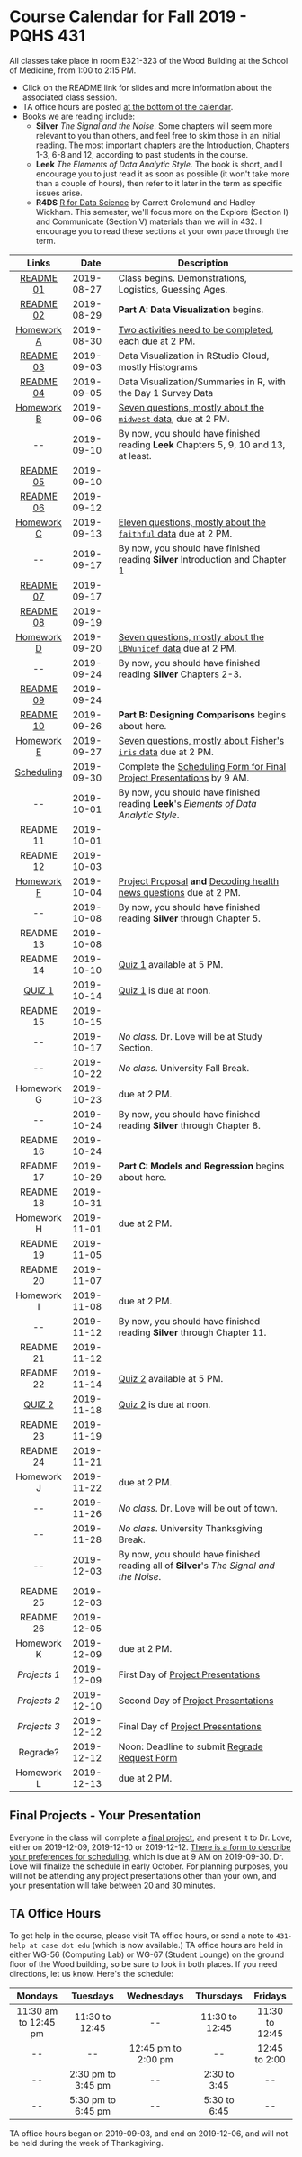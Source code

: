 # Course Calendar for Fall 2019 - PQHS 431

All classes take place in room E321-323 of the Wood Building at the School of Medicine, from 1:00 to 2:15 PM.

- Click on the README link for slides and more information about the associated class session.
- TA office hours are posted [at the bottom of the calendar](https://github.com/THOMASELOVE/2019-431/blob/master/calendar.md#ta-office-hours). 
- Books we are reading include:
  - **Silver** *The Signal and the Noise*. Some chapters will seem more relevant to you than others, and feel free to skim those in an initial reading. The most important chapters are the Introduction, Chapters 1-3, 6-8 and 12, according to past students in the course.
  - **Leek** *The Elements of Data Analytic Style*. The book is short, and I encourage you to just read it as soon as possible (it won't take more than a couple of hours), then refer to it later in the term as specific issues arise.
  - **R4DS** [R for Data Science](http://r4ds.had.co.nz/) by Garrett Grolemund and Hadley Wickham. This semester, we'll focus more on the Explore (Section I) and Communicate (Section V) materials than we will in 432. I encourage you to read these sections at your own pace through the term.

Links | Date | Description
:------: | ----------- | ----------------------------------------
[README 01](https://github.com/THOMASELOVE/2019-431/tree/master/CLASSES/CLASS01) | 2019-08-27 | Class begins. Demonstrations, Logistics, Guessing Ages.
[README 02](https://github.com/THOMASELOVE/2019-431/tree/master/CLASSES/CLASS02) | 2019-08-29 | **Part A: Data Visualization** begins.
[Homework A](https://github.com/THOMASELOVE/2019-431/tree/master/HOMEWORK/A) | 2019-08-30 | [Two activities need to be completed](https://github.com/THOMASELOVE/2019-431/tree/master/HOMEWORK/A), each due at 2 PM.
[README 03](https://github.com/THOMASELOVE/2019-431/tree/master/CLASSES/CLASS03) | 2019-09-03 | Data Visualization in RStudio Cloud, mostly Histograms
[README 04](https://github.com/THOMASELOVE/2019-431/tree/master/CLASSES/CLASS04) | 2019-09-05 | Data Visualization/Summaries in R, with the Day 1 Survey Data
[Homework B](https://github.com/THOMASELOVE/2019-431/tree/master/HOMEWORK/B) | 2019-09-06 | [Seven questions, mostly about the `midwest` data](https://github.com/THOMASELOVE/2019-431/tree/master/HOMEWORK/B), due at 2 PM.
-- | 2019-09-10 | By now, you should have finished reading **Leek** Chapters 5, 9, 10 and 13, at least.
[README 05](https://github.com/THOMASELOVE/2019-431/tree/master/CLASSES/CLASS05) | 2019-09-10 | 
[README 06](https://github.com/THOMASELOVE/2019-431/tree/master/CLASSES/CLASS06) | 2019-09-12 | 
[Homework C](https://github.com/THOMASELOVE/2019-431/tree/master/HOMEWORK/C) | 2019-09-13 | [Eleven questions, mostly about the `faithful` data](https://github.com/THOMASELOVE/2019-431/tree/master/HOMEWORK/C) due at 2 PM.
-- | 2019-09-17 | By now, you should have finished reading **Silver** Introduction and Chapter 1
[README 07](https://github.com/THOMASELOVE/2019-431/tree/master/CLASSES/CLASS07) | 2019-09-17 | 
[README 08](https://github.com/THOMASELOVE/2019-431/tree/master/CLASSES/CLASS08) | 2019-09-19 | 
[Homework D](https://github.com/THOMASELOVE/2019-431/tree/master/HOMEWORK/D) | 2019-09-20 | [Seven questions, mostly about the `LBWunicef` data](https://github.com/THOMASELOVE/2019-431/tree/master/HOMEWORK/D) due at 2 PM.
-- | 2019-09-24 | By now, you should have finished reading **Silver** Chapters 2-3.
[README 09](https://github.com/THOMASELOVE/2019-431/tree/master/CLASSES/CLASS09) | 2019-09-24 | 
[README 10](https://github.com/THOMASELOVE/2019-431/tree/master/CLASSES/CLASS10) | 2019-09-26 | **Part B: Designing Comparisons** begins about here.
[Homework E](https://github.com/THOMASELOVE/2019-431/tree/master/HOMEWORK/E) | 2019-09-27 | [Seven questions, mostly about Fisher's `iris` data](https://github.com/THOMASELOVE/2019-431/tree/master/HOMEWORK/E) due at 2 PM.
[Scheduling](https://github.com/THOMASELOVE/2019-431/tree/master/PROJECT/SCHEDULE) | 2019-09-30 | Complete the [Scheduling Form for Final Project Presentations](https://github.com/THOMASELOVE/2019-431/tree/master/PROJECT/SCHEDULE) by 9 AM.
-- | 2019-10-01 | By now, you should have finished reading **Leek**'s *Elements of Data Analytic Style*.
README 11 | 2019-10-01 |
README 12 | 2019-10-03 | 
[Homework F](https://github.com/THOMASELOVE/2019-431/tree/master/HOMEWORK/F) | 2019-10-04 | [Project Proposal](https://github.com/THOMASELOVE/2019-431/tree/master/PROJECT/PROPOSAL) **and** [Decoding health news questions](https://github.com/THOMASELOVE/2019-431/tree/master/HOMEWORK/F) due at 2 PM.
-- | 2019-10-08 | By now, you should have finished reading **Silver** through Chapter 5.
README 13 | 2019-10-08 | 
README 14 | 2019-10-10 | [Quiz 1](https://github.com/THOMASELOVE/2019-431/tree/master/QUIZZES) available at 5 PM.
[QUIZ 1](https://github.com/THOMASELOVE/2019-431/tree/master/QUIZZES) | 2019-10-14 | [Quiz 1](https://github.com/THOMASELOVE/2019-431/tree/master/QUIZZES) is due at noon.
README 15 | 2019-10-15 | 
-- | 2019-10-17 | *No class*. Dr. Love will be at Study Section.
-- | 2019-10-22 | *No class*. University Fall Break.
Homework G | 2019-10-23 | due at 2 PM.
-- | 2019-10-24 | By now, you should have finished reading **Silver** through Chapter 8.
README 16 | 2019-10-24 | 
README 17 | 2019-10-29 | **Part C: Models and Regression** begins about here.
README 18 | 2019-10-31 | 
Homework H | 2019-11-01 | due at 2 PM.
README 19 | 2019-11-05 |
README 20 | 2019-11-07 |
Homework I | 2019-11-08 | due at 2 PM.
-- | 2019-11-12 | By now, you should have finished reading **Silver** through Chapter 11.
README 21 | 2019-11-12 |
README 22 | 2019-11-14 | [Quiz 2](https://github.com/THOMASELOVE/2019-431/tree/master/QUIZZES) available at 5 PM.
[QUIZ 2](https://github.com/THOMASELOVE/2019-431/tree/master/QUIZZES) | 2019-11-18 | [Quiz 2](https://github.com/THOMASELOVE/2019-431/tree/master/QUIZZES) is due at noon.
README 23 | 2019-11-19 |
README 24 | 2019-11-21 |
Homework J | 2019-11-22 | due at 2 PM.
-- | 2019-11-26 | *No class*. Dr. Love will be out of town.
-- | 2019-11-28 | *No class*. University Thanksgiving Break.
-- | 2019-12-03 | By now, you should have finished reading all of **Silver**'s *The Signal and the Noise*.
README 25 | 2019-12-03 | 
README 26 | 2019-12-05 |
Homework K | 2019-12-09 | due at 2 PM.
*Projects 1* | 2019-12-09 | First Day of [Project Presentations](https://github.com/THOMASELOVE/2019-431/tree/master/PROJECT)
*Projects 2* | 2019-12-10 | Second Day of [Project Presentations](https://github.com/THOMASELOVE/2019-431/tree/master/PROJECT)
*Projects 3* | 2019-12-12 | Final Day of [Project Presentations](https://github.com/THOMASELOVE/2019-431/tree/master/PROJECT)
Regrade? | 2019-12-12 | Noon: Deadline to submit [Regrade Request Form](http://bit.ly/431-2019-regrade-requests)
Homework L | 2019-12-13 | due at 2 PM.

## Final Projects - Your Presentation

Everyone in the class will complete a [final project](https://github.com/THOMASELOVE/2019-431/tree/master/PROJECT), and present it to Dr. Love, either on 2019-12-09, 2019-12-10 or 2019-12-12. [There is a form to describe your preferences for scheduling](https://github.com/THOMASELOVE/2019-431/tree/master/PROJECT/SCHEDULE), which is due at 9 AM on 2019-09-30. Dr. Love will finalize the schedule in early October. For planning purposes, you will not be attending any project presentations other than your own, and your presentation will take between 20 and 30 minutes.

## TA Office Hours

To get help in the course, please visit TA office hours, or send a note to `431-help at case dot edu` (which is now available.) TA office hours are held in either WG-56 (Computing Lab) or WG-67 (Student Lounge) on the ground floor of the Wood building, so be sure to look in both places. If you need directions, let us know. Here's the schedule:

Mondays | Tuesdays | Wednesdays | Thursdays | Fridays
:----------: | :----------: | :----------: | :----------: | :----------: 
11:30 am to 12:45 pm | 11:30 to 12:45 | -- | 11:30 to 12:45 | 11:30 to 12:45
-- | -- | 12:45 pm to 2:00 pm | -- | 12:45 to 2:00
-- | 2:30 pm to 3:45 pm | -- | 2:30 to 3:45 | --
-- | 5:30 pm to 6:45 pm | -- | 5:30 to 6:45 | --

TA office hours began on 2019-09-03, and end on 2019-12-06, and will not be held during the week of Thanksgiving.



